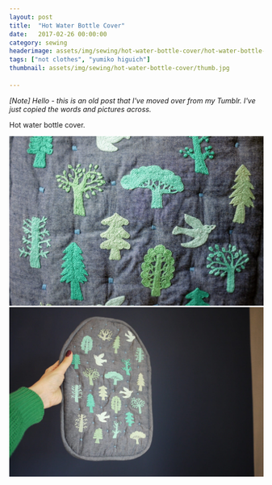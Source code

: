 ```yaml
---
layout: post
title:  "Hot Water Bottle Cover"
date:   2017-02-26 00:00:00
category: sewing
headerimage: assets/img/sewing/hot-water-bottle-cover/hot-water-bottle-cover.1.jpg
tags: ["not clothes", "yumiko higuich"]
thumbnail: assets/img/sewing/hot-water-bottle-cover/thumb.jpg

---
```


_[Note] Hello - this is an old post that I've moved over from my Tumblr. I've just copied the words and pictures across._

Hot water bottle cover.

![Hot water bottle cover](/assets/img/sewing/hot-water-bottle-cover/hot-water-bottle-cover.1.jpg)
![Hot water bottle cover](/assets/img/sewing/hot-water-bottle-cover/hot-water-bottle-cover.2.jpg)
